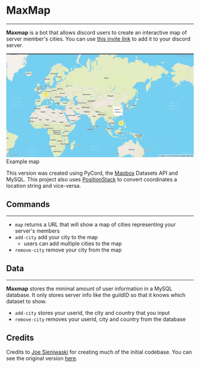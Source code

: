 # MaxMap

---
**Maxmap** is a bot that allows discord users to create an interactive map of server member's cities.
You can use [this invite link](https://discord.com/api/oauth2/authorize?client_id=1120211992947478588&permissions=397284730944&scope=bot) 
to add it to your discord server. 

![img.png](assets/img.png)
Example map

This version was created using PyCord, the [Mapbox](https://www.mapbox.com) Datasets API and MySQL. 
This project also uses [PositionStack](https://positionstack.com/documentation) to convert coordinates a location string and vice-versa.


## Commands

---

- `map` returns a URL that will show a map of cities representing your server's members
- `add-city` add your city to the map
  - users can add multiple cities to the map
- `remove-city` remove your city from the map

## Data

---
**Maxmap** stores the minimal amount of user information in a MySQL database. It only stores server info like the guildID 
so that it knows which dataset to show.

- `add-city` stores your userid, the city and country that you input
- `remove-city` removes your userid, city and country from the database

## Credits
Credits to [Joe Sieniwaski](https://github.com/jozefws) for creating much of the initial codebase. 
You can see the original version [here](https://github.com/jozefws/MaxMap).
